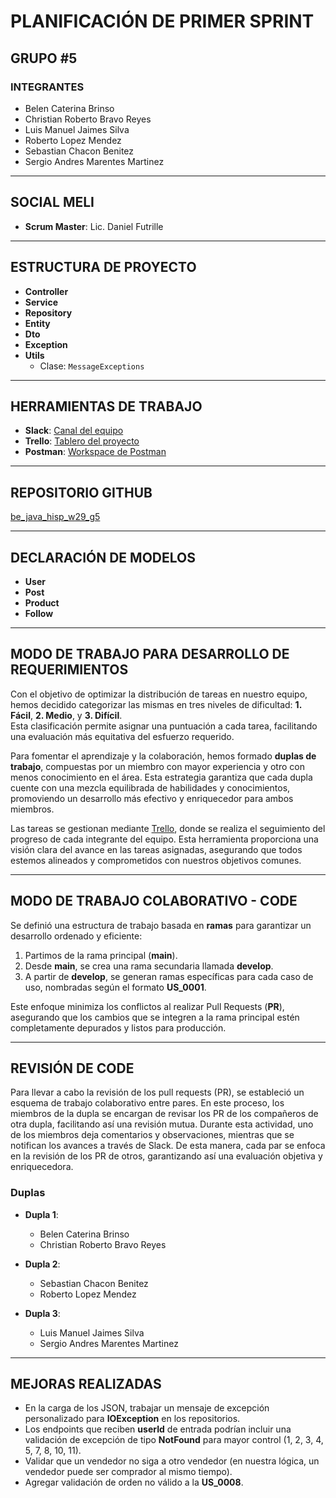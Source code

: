 # **PLANIFICACIÓN DE PRIMER SPRINT**

## **GRUPO #5**

### **INTEGRANTES**
- Belen Caterina Brinso
- Christian Roberto Bravo Reyes
- Luis Manuel Jaimes Silva
- Roberto Lopez Mendez
- Sebastian Chacon Benitez
- Sergio Andres Marentes Martinez

---

## **SOCIAL MELI**
- **Scrum Master**: Lic. Daniel Futrille

---

## **ESTRUCTURA DE PROYECTO**
- **Controller**
- **Service**
- **Repository**
- **Entity**
- **Dto**
- **Exception**
- **Utils**
    - Clase: `MessageExceptions`

---

## **HERRAMIENTAS DE TRABAJO**
- **Slack**: [Canal del equipo](https://meli.enterprise.slack.com/archives/C089Z4LMGJV)
- **Trello**: [Tablero del proyecto](https://trello.com/b/CZHJyYxD)
- **Postman**: [Workspace de Postman](https://app.getpostman.com/invite-signup?invite_code=dde4d9a9a9f301a7ecda9a3e42dff0870f5003f11aaa084b0920e8c26b038fc7)

---

## **REPOSITORIO GITHUB**
[be_java_hisp_w29_g5](https://github.com/samarentes/be_java_hisp_w29_g5)

---

## **DECLARACIÓN DE MODELOS**
- **User**
- **Post**
- **Product**
- **Follow**

---

## **MODO DE TRABAJO PARA DESARROLLO DE REQUERIMIENTOS**
Con el objetivo de optimizar la distribución de tareas en nuestro equipo, hemos decidido categorizar las mismas en tres niveles de dificultad: **1. Fácil**, **2. Medio**, y **3. Difícil**.  
Esta clasificación permite asignar una puntuación a cada tarea, facilitando una evaluación más equitativa del esfuerzo requerido.

Para fomentar el aprendizaje y la colaboración, hemos formado **duplas de trabajo**, compuestas por un miembro con mayor experiencia y otro con menos conocimiento en el área. Esta estrategia garantiza que cada dupla cuente con una mezcla equilibrada de habilidades y conocimientos, promoviendo un desarrollo más efectivo y enriquecedor para ambos miembros.

Las tareas se gestionan mediante [Trello](https://trello.com/b/CZHJyYxD), donde se realiza el seguimiento del progreso de cada integrante del equipo. Esta herramienta proporciona una visión clara del avance en las tareas asignadas, asegurando que todos estemos alineados y comprometidos con nuestros objetivos comunes.

---

## **MODO DE TRABAJO COLABORATIVO - CODE**
Se definió una estructura de trabajo basada en **ramas** para garantizar un desarrollo ordenado y eficiente:
1. Partimos de la rama principal (**main**).
2. Desde **main**, se crea una rama secundaria llamada **develop**.
3. A partir de **develop**, se generan ramas específicas para cada caso de uso, nombradas según el formato **US_0001**.

Este enfoque minimiza los conflictos al realizar Pull Requests (**PR**), asegurando que los cambios que se integren a la rama principal estén completamente depurados y listos para producción.

---

## **REVISIÓN DE CODE**
Para llevar a cabo la revisión de los pull requests (PR), se estableció un esquema de trabajo colaborativo entre pares. En este proceso, los miembros de la dupla se encargan de revisar los PR de los compañeros de otra dupla, facilitando así una revisión mutua. Durante esta actividad, uno de los miembros deja comentarios y observaciones, mientras que se notifican los avances a través de Slack. De esta manera, cada par se enfoca en la revisión de los PR de otros, garantizando así una evaluación objetiva y enriquecedora.

### **Duplas**
- **Dupla 1**:
    - Belen Caterina Brinso
    - Christian Roberto Bravo Reyes

- **Dupla 2**:
    - Sebastian Chacon Benitez
    - Roberto Lopez Mendez

- **Dupla 3**:
    - Luis Manuel Jaimes Silva
    - Sergio Andres Marentes Martinez

---

## **MEJORAS REALIZADAS**
- En la carga de los JSON, trabajar un mensaje de excepción personalizado para **IOException** en los repositorios.
- Los endpoints que reciben **userId** de entrada podrían incluir una validación de excepción de tipo **NotFound** para mayor control (1, 2, 3, 4, 5, 7, 8, 10, 11).
- Validar que un vendedor no siga a otro vendedor (en nuestra lógica, un vendedor puede ser comprador al mismo tiempo).
- Agregar validación de orden no válido a la **US_0008**.
